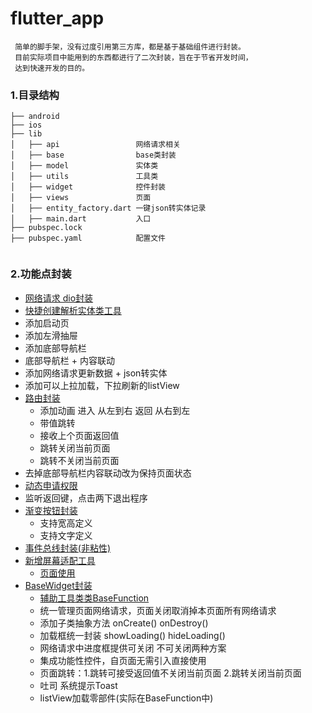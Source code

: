 # flutter_app

```
 简单的脚手架，没有过度引用第三方库，都是基于基础组件进行封装。
 目前实际项目中能用到的东西都进行了二次封装，旨在于节省开发时间，
 达到快速开发的目的。
```

### 1.目录结构
```
├── android
├── ios
├── lib
│   ├── api                 网络请求相关
│   ├── base                base类封装
│   ├── model               实体类
│   ├── utils               工具类
│   ├── widget              控件封装
│   ├── views               页面
│   ├── entity_factory.dart 一键json转实体记录
│   ├── main.dart           入口
├── pubspec.lock
├── pubspec.yaml            配置文件


```
### 2.功能点封装

- [网络请求 dio封装](https://github.com/pengMaster/flutter_app/blob/master/lib/api/net_utils.dart)
- [快捷创建解析实体类工具](https://github.com/zhangruiyu/FlutterJsonBeanFactory)
- 添加启动页
- 添加左滑抽屉
- 添加底部导航栏
- 底部导航栏 + 内容联动
- 添加网络请求更新数据 + json转实体
- 添加可以上拉加载，下拉刷新的listView
- [路由封装](https://github.com/pengMaster/flutter_app/blob/master/lib/utils/route_util.dart)
  - 添加动画 进入 从左到右 返回 从右到左
  - 带值跳转
  - 接收上个页面返回值
  - 跳转关闭当前页面
  - 跳转不关闭当前页面
- 去掉底部导航栏内容联动改为保持页面状态
- [动态申请权限](https://github.com/pengMaster/flutter_app/blob/master/lib/views/sample/permission_act.dart)
- 监听返回键，点击两下退出程序
- [渐变按钮封装](https://github.com/pengMaster/flutter_app/blob/master/lib/widget/gradient_button.dart)
  - 支持宽高定义
  - 支持文字定义
- [事件总线封装(非粘性)](https://github.com/pengMaster/flutter_app/blob/master/lib/utils/event_bus.dart)
- [新增屏幕适配工具](https://github.com/pengMaster/flutter_app/blob/master/lib/utils/flutter_screenutil.dart)
  - [页面使用](https://github.com/pengMaster/flutter_app/blob/master/lib/widget/gradient_button.dart)
- [BaseWidget封装](https://github.com/pengMaster/flutter_app/blob/master/lib/base/base_stateful_widget.dart)
  - [辅助工具类类BaseFunction](https://github.com/pengMaster/flutter_app/blob/master/lib/base/base_function.dart)
  - 统一管理页面网络请求，页面关闭取消掉本页面所有网络请求
  - 添加子类抽象方法 onCreate() onDestroy()
  - 加载框统一封装 showLoading()  hideLoading()
  - 网络请求中进度框提供可关闭 不可关闭两种方案
  - 集成功能性控件，自页面无需引入直接使用
  - 页面跳转：1.跳转可接受返回值不关闭当前页面 2.跳转关闭当前页面
  - 吐司 系统提示Toast
  - listView加载零部件(实际在BaseFunction中)



